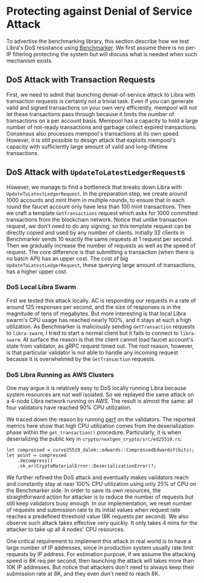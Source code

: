 # Protecting against Denial of Service Attack

To advertise the benchmarking library, this section describe how we test Libra's DoS resistance using [Benchmarker](README.md).
We first assume there is no per-IP filtering protecting the system but will discuss what is needed when such mechanism exists.

## DoS Attack with Transaction Requests
First, we need to admit that launching denial-of-service attack to Libra with transaction requests is certainly not a trivial task. Even if you can generate valid and signed transactions on your own very efficiently, mempool will not let these transactions pass through because it limits the number of transactions on a per account basis. Mempool has a capacity to hold a large number of not-ready transactions and garbage collect expired transactions. Consensus also processes mempool's transactions at its own speed.
However, it is still possible to design attack that exploits mempool's capacity with sufficiently large amount of valid and long-lifetime transactions.

## DoS Attack with `UpdateToLatestLedgerRequest`s
However, we manage to find a bottleneck that breaks down Libra with `UpdateToLatestLedgerRequest`. In the preparation step, we create around 1000 accounts and mint them in multiple rounds, to ensure that in each round the faucet account only have less than 100 mint transactions. Then we craft a template `GetTransactions` request which asks for 1000 committed transactions from the blockchain network. Notice that unlike transaction request, we don't need to do any signing; so this template request can be directly copied and used by any number of clients. Initially 32 clients in Benchmarker sends 10 exactly the same requests at 1 request per second. Then we gradually increase the number of requests as well as the speed of request.
The core difference is that submitting a transaction (when there is no batch API) has an upper cost. The cost of big `UpdateToLatestLedgerRequest`, these querying large amount of transactions, has a higher upper cost.

### DoS Local Libra Swarm

First we tested this attack locally. AC is responding our requests in a rate of around 125 responses per second, and the size of responses is in the magnitude of tens of megabytes. But more interesting is that local Libra swarm's CPU usage has reached nearly 100%, and it stays at such a high utilization. As Benchmarker is maliciously sending `GetTransaction` requests to `libra-swarm`, I tried to start a normal client but it fails to connect to `libra-swarm`. At surface the reason is that the client cannot load faucet account's state from validator, as gRPC request timed out. The root reason, however, is that particular validator is not able to handle any incoming request because it is overwhelmed by the `GetTransaction` requests.

### DoS Libra Running as AWS Clusters

One may argue it is relatively easy to DoS locally running Libra because system resources are not well isolated. So we replayed the same attack on a 4-node Libra network running on AWS. The result is almost the same: all four validators have reached 90% CPU utilization.

We traced down the reason by running [perf](https://perf.wiki.kernel.org/index.php/Main_Page) on the validators. The reported metrics here show that high CPU utilization comes from the deserialization phase within the `get_transaction()` procedure. Particularly, it is when deserializing the public key in `crypto/nextgen_crypto/src/ed25519.rs`:

```
let compressed = curve25519_dalek::edwards::CompressedEdwardsY(bits);
let point = compressed
    .decompress()
    .ok_or(CryptoMaterialError::DeserializationError)?;
```

We further refined the DoS attack and eventually makes validators reach and constantly stay at near 100% CPU utilization using only 25% of CPU on the Benchmarker side.
In order to save its own resources, the straightforward action for attacker is to reduce the number of requests but still keep validators busy enough. In our implementation, we reset number of requests and submission rate to its initial values when request rate reaches a predefined threshold value (8K requests per second). We also observe such attack takes effective very quickly. It only takes 4 mins for the attacker to take up all 4 nodes' CPU resources.

One critical requirement to implement this attack in real world is to have a large number of IP addresses, since in production system usually rate limit requests by IP address. For estimation purpose, if we assume the attacking speed is 8K req per second, then launching the attack will takes more than 10K IP addresses. But notice that attackers don't need to always keep their submission rate at 8K, and they even don't need to reach 8K.
